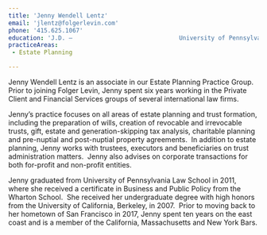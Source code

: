 ```yaml
---
title: 'Jenny Wendell Lentz'
email: 'jlentz@folgerlevin.com'
phone: '415.625.1067'
education: 'J.D. — 			         			University of Pennsylvania Law School,			         			2011  			            							        B.A. — 			         			University of California, Berkeley,			         			2007'
practiceAreas: 
 - Estate Planning

---
```

<p>Jenny Wendell Lentz is an associate in our Estate Planning Practice Group.&#xA0; Prior to joining Folger Levin, Jenny spent six years working in the Private Client and Financial Services groups of several international law firms.</p>
<p>Jenny&#x2019;s practice focuses on all areas of estate planning and trust formation, including the preparation of wills, creation of revocable and irrevocable trusts, gift, estate and generation-skipping tax analysis, charitable planning and pre-nuptial and post-nuptial property agreements.&#xA0; In addition to estate planning, Jenny works with trustees, executors and beneficiaries on trust administration matters. &#xA0;Jenny also advises on corporate transactions for both for-profit and non-profit entities.</p>
<p>Jenny graduated from University of Pennsylvania Law School in 2011, where she received a certificate in Business and Public Policy from the Wharton School. &#xA0;She received her undergraduate degree with high honors from the University of California, Berkeley, in 2007.&#xA0; Prior to moving back to her hometown of San Francisco in 2017, Jenny spent ten years on the east coast and is a member of the California, Massachusetts and New York Bars.</p>
